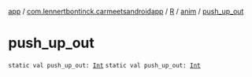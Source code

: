 [app](../../../index.md) / [com.lennertbontinck.carmeetsandroidapp](../../index.md) / [R](../index.md) / [anim](index.md) / [push_up_out](./push_up_out.md)

# push_up_out

`static val push_up_out: `[`Int`](https://kotlinlang.org/api/latest/jvm/stdlib/kotlin/-int/index.html)
`static val push_up_out: `[`Int`](https://kotlinlang.org/api/latest/jvm/stdlib/kotlin/-int/index.html)